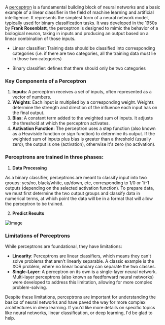 


A [perceptron](https://en.wikipedia.org/wiki/Perceptron) is a fundamental building block of neural networks and a basic example of a linear classifier in the field of machine learning and artificial intelligence. It represents the simplest form of a neural network model, typically used for binary classification tasks. It was developed in the 1950s by **Frank Rosenblatt**, the perceptron is designed to mimic the behavior of a biological neuron, taking in inputs and producing an output based on a linear combination of those inputs.

*   Linear classifier: Training data should be classified into corresponding categories (i.e. if there are two categories, all  the training data must lie in those two categories)

*   Binary classifier: defines that there should only be two categories

### Key Components of a Perceptron
1. **Inputs**: A perceptron receives a set of inputs, often represented as a vector of numbers.
2. **Weights**: Each input is multiplied by a corresponding weight. Weights determine the strength and direction of the influence each input has on the final output.
3. **Bias**: A constant term added to the weighted sum of inputs. It adjusts the threshold at which the perceptron activates.
4. **Activation Function**: The perceptron uses a step function (also known as a Heaviside function or sign function) to determine its output. If the weighted sum of inputs plus bias is greater than a threshold (usually zero), the output is one (activation), otherwise it's zero (no activation).

### Perceptrons are trained in three phases:

1. **Data Processing**

As a binary classifier, perceptrons are meant to classify input into two groups: yes/no, black/white, up/down, etc, corresponding to 1/0 or 1/-1 outputs (depending on the selected activation function). To prepare data, we must first determine the two output groups and classify data in numerical terms, at which point the data will be in a format that will allow the perceptron to be trained.

2. **Predict Results**

![image](https://camo.githubusercontent.com/89394bf7f9a189643712441698e39fc7648fbf25557be99a25bb983a5869a013/68747470733a2f2f63646e2e616e616c79746963737669646879612e636f6d2f77702d636f6e74656e742f75706c6f6164732f323032302f30322f3133557064796d51782d433174424b526e664437654f672e676966)



### Limitations of Perceptrons
While perceptrons are foundational, they have limitations:

- **Linearity**: Perceptrons are linear classifiers, which means they can't solve problems that aren't linearly separable. A classic example is the XOR problem, where no linear boundary can separate the two classes.
- **Single-Layer**: A perceptron on its own is a single-layer neural network. Multi-layer perceptrons (also known as feedforward neural networks) were developed to address this limitation, allowing for more complex problem-solving.

Despite these limitations, perceptrons are important for understanding the basics of neural networks and have paved the way for more complex architectures in deep learning. If you'd like more details on specific topics like neural networks, linear classification, or deep learning, I'd be glad to help.